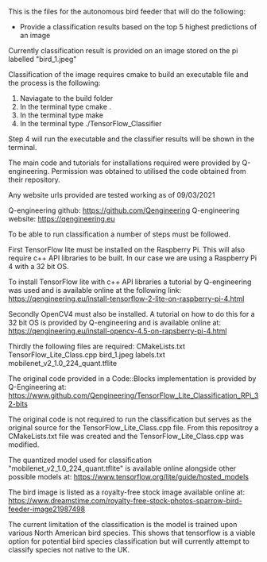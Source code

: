 This is the files for the autonomous bird feeder that will do the following:

- Provide a classification results based on the top 5 highest predictions of an image

Currently classification result is provided on an image stored on the pi labelled "bird_1.jpeg"

Classification of the image requires cmake to build an executable file and the process is the following:

1. Naviagate to the build folder
2. In the terminal type cmake .
3. In the terminal type make
4. In the terminal type ./TensorFlow_Classifier

Step 4 will run the executable and the classifier results will be shown in the terminal.


The main code and tutorials for installations required were provided by Q-engineering.
Permission was obtained to utilised the code obtained from their repository.

Any website urls provided are tested working as of 09/03/2021

Q-engineering github: https://github.com/Qengineering
Q-engineering website: https://qengineering.eu

To be able to run classification a number of steps must be followed. 

First TensorFlow lite must be installed on the Raspberry Pi. This will also require c++ API libraries to be built.
In our case we are using a Raspberry Pi 4 with a 32 bit OS.

To install TensorFlow lite with c++ API libraries a tutorial by Q-engineering was used and is available online at the following link:
https://qengineering.eu/install-tensorflow-2-lite-on-raspberry-pi-4.html

Secondly OpenCV4 must also be installed. 
A tutorial on how to do this for a 32 bit OS is provided by Q-engineering and is available online at:
https://qengineering.eu/install-opencv-4.5-on-rapsberry-pi-4.html

Thirdly the following files are required:
CMakeLists.txt
TensorFlow_Lite_Class.cpp
bird_1.jpeg
labels.txt
mobilenet_v2_1.0_224_quant.tflite

The original code provided in a Code::Blocks implementation is provided by Q-Engineering at:
https://www.github.com/Qengineering/TensorFlow_Lite_Classification_RPi_32-bits

The original code is not required to run the classification but serves as the original source for the TensorFlow_Lite_Class.cpp file.
From this repositroy a CMakeLists.txt file was created and the TensorFlow_Lite_Class.cpp was modified.

The quantized model used for classification "mobilenet_v2_1.0_224_quant.tflite" is available online alongside other possible models at:
https://www.tensorflow.org/lite/guide/hosted_models

The bird image is listed as a royalty-free stock image available online at:
https://www.dreamstime.com/royalty-free-stock-photos-sparrow-bird-feeder-image21987498

The current limitation of the classification is the model is trained upon various North American bird species.
This shows that tensorflow is a viable option for potential bird species classification but will currently attempt to classify species not native to the UK.

